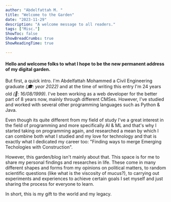 ```yaml
---
author: "Abdelfattah M. "
title: "Welcome to the Garden"
date: "2023-11-29"
description: "A welcome message to all readers."
tags: ["Misc."]
ShowToc: false
ShowBreadCrumbs: true
ShowReadingTime: true

---
```

#### Hello and welcome folks to what I hope to be the new permanent address of my digital garden.


But first, a quick intro. I'm Abdelfattah Mohammed a Civil Engineering graduate *(🎓: year 2022)* and at the time of writing this entry I'm 24 years old *(🎂: 16/08/1999)*. I've been working as a web developer for the better part of 8 years now, mainly through different CMSes. However, I've studied and worked with several other programming languages such as Python & Java.


Even though its quite different from my field of study I've a great interest in the field of programming and more specifically AI & ML and that's why I started taking on programming again, and researched a mean by which I can combine both what I studied and my love for technology and that is exactly what I dedicated my career too: "Finding ways to merge Emerging Techologies with Construction".


However, this garden/blog isn't mainly about that. This space is for me to share my personal findings and researches in life. These come in many different shapes and forms from my opinions on political matters, to random scientific questions (like what is the viscosity of mucus?), to carrying out experiments and experiences to achieve certain goals I set myself and just sharing the process for everyone to learn.


In short, this is my gift to the world and my legacy. 
